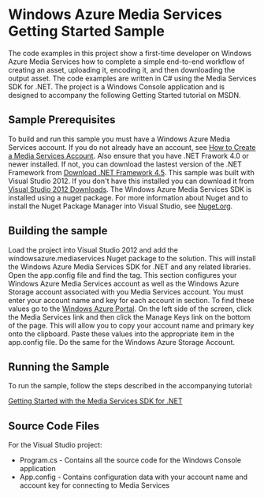 <h1>Windows Azure Media Services Getting Started Sample</h1>

The code examples in this project show a first-time developer on Windows Azure Media Services how to complete a simple end-to-end workflow of creating an asset, uploading it, encoding it, and then downloading the output asset.  The code examples are written in C# using the Media Services SDK for .NET.  The project is a Windows Console application and is designed to accompany the following Getting Started tutorial on MSDN. 

<h2>Sample Prerequisites</h2>
To build and run this sample you must have a Windows Azure Media Services account. If you do not already have an account, see <a href="http://go.microsoft.com/fwlink/?LinkId=256662"> How to Create a Media Services Account</a>. Also ensure that you have .NET Frawork 4.0 or newer installed. If not, you can download the lastest version of the .NET Framework from <a href="http://www.microsoft.com/en-us/download/details.aspx?id=30653">Download .NET Framework 4.5</a>. This sample was built with Visual Studio 2012. If you don't have this installed you can download it from <a href="http://www.microsoft.com/visualstudio/eng/downloads">Visual Studio 2012 Downloads</a>. The Windows Azure Media Services SDK is installed using a nuget package. For more information about Nuget and to install the Nuget Package Manager into Visual Studio, see <a href="http://nuget.org/">Nuget.org</a>.

<h2>Building the sample</h2></p>
Load the project into Visual Studio 2012 and add the windowsazure.mediaservices Nuget package to the solution. This will install the Windows Azure Media Services SDK for .NET and any related libraries. Open the app.config file and find the <appSettings> tag. This section configures your Windows Azure Media Services account as well as the Windows Azure Storage account associated with you Media Services account. You must enter your account name and key for each account in <appSettings> section. To find these values go to the <a href=https://manage.windowsazure.com>Windows Azure Portal</a>. On the left side of the screen, click the Media Services link and then click the Manage Keys link on the bottom of the page. This will allow you to copy your account name and primary key onto the clipboard. Paste these values into the appropriate item in the app.config file. Do the same for the Windows Azure Storage Account.

<h2>Running the Sample</h2>

To run the sample, follow the steps described in the accompanying tutorial:

<a href=http://msdn.microsoft.com/en-us/library/hh973620.aspx>Getting Started with the Media Services SDK for .NET</a>

<h2>Source Code Files</h2>

For the Visual Studio project:
<ul>
<li>Program.cs - Contains all the source code for the Windows Console application</li>
<li>App.config - Contains configuration data with your account name and account key for connecting to Media Services</li></ul>
